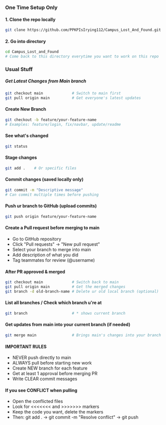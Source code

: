 
### One Time Setup Only 

#### 1. Clone the repo locally 
```bash
git clone https://github.com/PPKPIsIrying112/Campus_Lost_And_Found.git
```

#### 2. Go into directory 
```bash
cd Campus_Lost_and_Found 
# Come back to this directory everytime you want to work on this repo
```

### Usual Stuff 

##### Get Latest Changes from Main branch
```bash
git checkout main             # Switch to main first
git pull origin main          # Get everyone's latest updates
```


#### Create New Branch 
```bash
git checkout -b feature/your-feature-name
# Examples: feature/login, fix/navbar, update/readme

```

#### See what's changed
```bash
git status 
```


#### Stage changes
```bash
git add .    # Or specific files

```

#### Commit changes (saved locally only)
```bash
git commit -m "Descriptive message"  
# Can commit multiple times before pushing
```


#### Push ur branch to GitHub (upload commits)
```bash
git push origin feature/your-feature-name  
```

#### Create a Pull request before merging to main 
- Go to GitHub repository
- Click "Pull requests" → "New pull request"
- Select your branch to merge into main
- Add description of what you did
- Tag teammates for review (@username)

#### After PR approved & merged
```bash
git checkout main             # Switch back to main
git pull origin main          # Get the merged changes  
git branch -d old-branch-name # Delete ur old local branch (optional)
```


#### List all branches / Check which branch u're at 
```bash
git branch                    # * shows current branch
```

#### Get updates from main into your current branch (if needed)
```bash
git merge main                # Brings main's changes into your branch
```


#### IMPORTANT RULES
- NEVER push directly to main
- ALWAYS pull before starting new work  
- Create NEW branch for each feature
- Get at least 1 approval before merging PR
- Write CLEAR commit messages

#### If you see CONFLICT when pulling
- Open the conflicted files
- Look for <<<<<<< and >>>>>>> markers  
- Keep the code you want, delete the markers
- Then: git add . → git commit -m "Resolve conflict" → git push